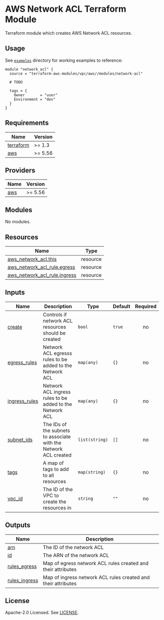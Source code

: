 # AWS Network ACL Terraform Module

Terraform module which creates AWS Network ACL resources.

## Usage

See [`examples`](https://github.com/clowdhaus/terraform-aws-vpc-v5/tree/main/examples) directory for working examples to reference:

```hcl
module "network_acl" {
  source = "terraform-aws-modules/vpc/aws//modules/network-acl"

  # TODO

  tags = {
    Owner       = "user"
    Environment = "dev"
  }
}
```

<!-- BEGINNING OF PRE-COMMIT-TERRAFORM DOCS HOOK -->
## Requirements

| Name | Version |
|------|---------|
| <a name="requirement_terraform"></a> [terraform](#requirement\_terraform) | >= 1.3 |
| <a name="requirement_aws"></a> [aws](#requirement\_aws) | >= 5.56 |

## Providers

| Name | Version |
|------|---------|
| <a name="provider_aws"></a> [aws](#provider\_aws) | >= 5.56 |

## Modules

No modules.

## Resources

| Name | Type |
|------|------|
| [aws_network_acl.this](https://registry.terraform.io/providers/hashicorp/aws/latest/docs/resources/network_acl) | resource |
| [aws_network_acl_rule.egress](https://registry.terraform.io/providers/hashicorp/aws/latest/docs/resources/network_acl_rule) | resource |
| [aws_network_acl_rule.ingress](https://registry.terraform.io/providers/hashicorp/aws/latest/docs/resources/network_acl_rule) | resource |

## Inputs

| Name | Description | Type | Default | Required |
|------|-------------|------|---------|:--------:|
| <a name="input_create"></a> [create](#input\_create) | Controls if network ACL resources should be created | `bool` | `true` | no |
| <a name="input_egress_rules"></a> [egress\_rules](#input\_egress\_rules) | Network ACL egresss rules to be added to the Network ACL | `map(any)` | `{}` | no |
| <a name="input_ingress_rules"></a> [ingress\_rules](#input\_ingress\_rules) | Network ACL ingress rules to be added to the Network ACL | `map(any)` | `{}` | no |
| <a name="input_subnet_ids"></a> [subnet\_ids](#input\_subnet\_ids) | The IDs of the subnets to associate with the Network ACL created | `list(string)` | `[]` | no |
| <a name="input_tags"></a> [tags](#input\_tags) | A map of tags to add to all resources | `map(string)` | `{}` | no |
| <a name="input_vpc_id"></a> [vpc\_id](#input\_vpc\_id) | The ID of the VPC to create the resources in | `string` | `""` | no |

## Outputs

| Name | Description |
|------|-------------|
| <a name="output_arn"></a> [arn](#output\_arn) | The ID of the network ACL |
| <a name="output_id"></a> [id](#output\_id) | The ARN of the network ACL |
| <a name="output_rules_egress"></a> [rules\_egress](#output\_rules\_egress) | Map of egress network ACL rules created and their attributes |
| <a name="output_rules_ingress"></a> [rules\_ingress](#output\_rules\_ingress) | Map of ingress network ACL rules created and their attributes |
<!-- END OF PRE-COMMIT-TERRAFORM DOCS HOOK -->

## License

Apache-2.0 Licensed. See [LICENSE](https://github.com/clowdhaus/terraform-aws-vpc-v5/blob/main/LICENSE).
